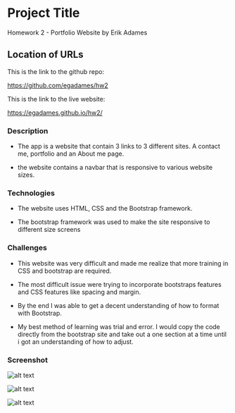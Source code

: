 # Project Title

Homework 2 - Portfolio Website by Erik Adames

## Location of URLs

This is the link to the github repo:

https://github.com/egadames/hw2

This is the link to the live website:

https://egadames.github.io/hw2/

### Description

- The app is a website that contain 3 links to 3 different sites. A contact me, portfolio and an About me page.

- the website contains a navbar that is responsive to various website sizes.

### Technologies

- The website uses HTML, CSS and the Bootstrap framework.

- The bootstrap framework was used to make the site responsive to different size screens

### Challenges

- This website was very difficult and made me realize that more training in CSS and bootstrap are required.

- The most difficult issue were trying to incorporate bootstraps features and CSS features like spacing and margin.

- By the end I was able to get a decent understanding of how to format with Bootstrap.

- My best method of learning was trial and error. I would copy the code directly from the bootstrap site and take out a one section at a time until i got an understanding of how to adjust.

### Screenshot

![alt text](./Images/about_shout.jpg "Screenshot of About Me page")

![alt text](./Images/portfolio_shout.jpg "Screenshot of Portfolio page")

![alt text](./Images/contact_shout.jpg "Screenshot of Contact page")


